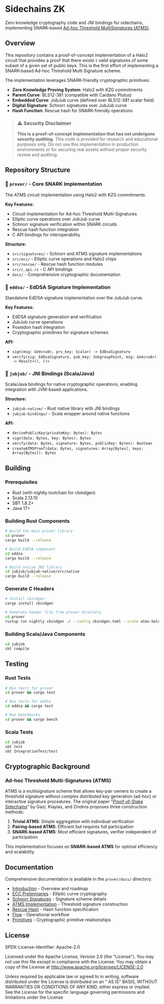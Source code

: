# Sidechains ZK

Zero knowledge cryptography code and JNI bindings for sidechains, implementing
SNARK-based [Ad-hoc Threshold MultiSignatures (ATMS)](https://ieeexplore.ieee.org/stamp/stamp.jsp?tp=&arnumber=8835275).

## Overview

This repository contains a proof-of-concept implementation of a Halo2 circuit that provides a proof that there
exists `t` valid signatures of some subset of a given set of public keys. This is the first effort of implementing a
SNARK-based Ad-hoc Threshold Multi Signature scheme.

The implementation leverages SNARK-friendly cryptographic primitives:

- **Zero Knowledge Proving System**: Halo2 with KZG commitments
- **Parent Curve**: BLS12-381 (compatible with Cardano Plutus)
- **Embedded Curve**: JubJub curve (defined over BLS12-381 scalar field)
- **Digital Signature**: Schnorr signatures over JubJub curve
- **Hash Function**: Rescue hash for SNARK-friendly operations

> ### ⚠️ Security Disclaimer
>
> **This is a proof-of-concept implementation that has not undergone security auditing.** This code is provided for
> research and educational purposes only. Do not use this implementation in production environments or for securing real
> assets without proper security review and auditing.

## Repository Structure

### 📁 `prover/` - Core SNARK Implementation

The ATMS circuit implementation using Halo2 with KZG commitments.

**Key Features:**

- Circuit implementation for Ad-hoc Threshold Multi-Signatures
- Elliptic curve operations over JubJub curve
- Schnorr signature verification within SNARK circuits
- Rescue hash function integration
- C API bindings for interoperability

**Structure:**

- `src/signatures/` - Schnorr and ATMS signature implementations
- `src/ecc/` - Elliptic curve operations and Halo2 chips
- `src/rescue/` - Rescue hash function modules
- `src/c_api.rs` - C API bindings
- `docs/` - Comprehensive cryptographic documentation

### 📁 `eddsa/` - EdDSA Signature Implementation

Standalone EdDSA signature implementation over the JubJub curve.

**Key Features:**

- EdDSA signature generation and verification
- JubJub curve operations
- Poseidon hash integration
- Cryptographic primitives for signature schemes

**API:**

- `sign(msg: &Vec<u8>, prv_key: Scalar) -> EdDsaSignature`
- `verify(sig: EdDsaSignature, pub_key: SubgroupPoint, msg: &Vec<u8>) -> Result<(), ()>`

### 📁 `jubjub/` - JNI Bindings (Scala/Java)

Scala/Java bindings for native cryptographic operations, enabling integration with JVM-based applications.

**Structure:**

- `jubjub-native/` - Rust native library with JNI bindings
- `jubjub-bindings/` - Scala wrapper around native functions

**API:**

- `derivePublicKey(privateKey: Bytes): Bytes`
- `sign(data: Bytes, key: Bytes): Bytes`
- `verify(data: Bytes, signature: Bytes, publicKey: Bytes): Boolean`
- `createATMSProof(data: Bytes, signatures: Array[Bytes], keys: Array[Bytes]): Bytes`

## Building

### Prerequisites

- Rust (with nightly toolchain for cbindgen)
- Scala 2.13.10
- SBT 1.8.2+
- Java 17+

### Building Rust Components

```bash
# Build the main prover library
cd prover
cargo build --release

# Build EdDSA component
cd eddsa
cargo build --release

# Build native JNI library
cd jubjub/jubjub-native/src/native
cargo build --release
```

### Generate C Headers

```bash
# Install cbindgen
cargo install cbindgen

# Generate header file from prover directory
cd prover
rustup run nightly cbindgen ./ --config cbindgen.toml --crate atms-halo2 --output target/include/atms_halo2.h
```

### Building Scala/Java Components

```bash
cd jubjub
sbt compile
```

## Testing

### Rust Tests

```bash
# Run tests for prover
cd prover && cargo test

# Run tests for eddsa
cd eddsa && cargo test

# Run benchmarks
cd prover && cargo bench
```

### Scala Tests

```bash
cd jubjub
sbt test
sbt IntegrationTest/test
```

## Cryptographic Background

### Ad-hoc Threshold Multi-Signatures (ATMS)

ATMS is a multisignature scheme that allows key-pair owners to create a threshold signature without complex distributed
key generation (ad-hoc) or interactive signature procedures. The original
paper "[Proof-of-Stake Sidechains](https://ieeexplore.ieee.org/stamp/stamp.jsp?tp=&arnumber=8835275)" by Gazi, Kiayias,
and Zindros proposes three construction methods:

1. **Trivial ATMS**: Simple aggregation with individual verification
2. **Pairing-based ATMS**: Efficient but requires full participation
3. **SNARK-based ATMS**: Most efficient signatures, verifier independent of participation

This implementation focuses on **SNARK-based ATMS** for optimal efficiency and scalability.

## Documentation

Comprehensive documentation is available in the `prover/docs/` directory:

- [Introduction](prover/docs/intro.md) - Overview and roadmap
- [ECC Preliminaries](prover/docs/docs-ecc.md) - Elliptic curve cryptography
- [Schnorr Signatures](prover/docs/signatures/schnorr/) - Signature scheme details
- [ATMS Implementation](prover/docs/signatures/atms/) - Threshold signature construction
- [Rescue Hash](prover/docs/docs-rescue.md) - Hash function specification
- [Flow](prover/docs/flow.md) - Operational workflow
- [Primitives](prover/docs/atms-primitives.md) - Cryptographic primitive relationships

## License

SPDX-License-Identifier: Apache-2.0

Licensed under the Apache License, Version 2.0 (the "License"). You may not use this file except in compliance with the
License. You may obtain a copy of the License at http://www.apache.org/licenses/LICENSE-2.0

Unless required by applicable law or agreed to in writing, software distributed under the License is distributed on an "
AS IS" BASIS, WITHOUT WARRANTIES OR CONDITIONS OF ANY KIND, either express or implied. See the License for the specific
language governing permissions and limitations under the License